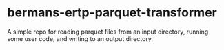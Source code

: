 # bermans-ertp-parquet-transformer
A simple repo for reading parquet files from an input directory, running some user code, and writing to an output directory.
